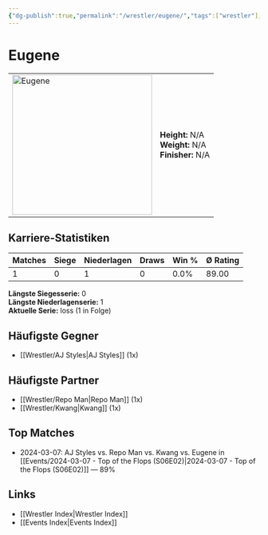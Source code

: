```yaml
---
{"dg-publish":true,"permalink":"/wrestler/eugene/","tags":["wrestler"],"noteIcon":"","created":"2025-08-11T09:33:18.709+02:00"}
---
```



# Eugene

<table>
<tr>
<td><img src="Eugene.png" width="280" alt="Eugene"></td>
<td>
<b>Height:</b> N/A<br>
<b>Weight:</b> N/A<br>
<b>Finisher:</b> N/A<br>
</td>
</tr>
</table>

## Karriere-Statistiken

| Matches | Siege | Niederlagen | Draws | Win % | Ø Rating |
|---------|-------|-------------|-------|-------|-----------|
| 1 | 0 | 1 | 0 | 0.0% | 89.00 |

**Längste Siegesserie:** 0<br>**Längste Niederlagenserie:** 1<br>**Aktuelle Serie:** loss (1 in Folge)


## Häufigste Gegner
- [[Wrestler/AJ Styles\|AJ Styles]] (1x)

## Häufigste Partner
- [[Wrestler/Repo Man\|Repo Man]] (1x)
- [[Wrestler/Kwang\|Kwang]] (1x)

## Top Matches
- 2024-03-07: AJ Styles vs. Repo Man vs. Kwang vs. Eugene  in [[Events/2024-03-07 - Top of the Flops (S06E02)\|2024-03-07 - Top of the Flops (S06E02)]] — 89%

## Links
- [[Wrestler Index\|Wrestler Index]]
- [[Events Index\|Events Index]]
